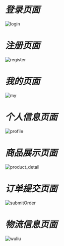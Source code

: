 
# *登录页面*<br>
![login](https://github.com/networkLam/wechat-app/assets/78193327/68bf9d64-7227-4a1b-bb9e-9609a5f2171b)<br>
# *注册页面*<br>
![register](https://github.com/networkLam/wechat-app/assets/78193327/52fb0928-31b4-4e14-9742-7b8eb5fa7073)<br>
# *我的页面*<br>
![my](https://github.com/networkLam/wechat-app/assets/78193327/4b853518-1ebc-420d-975e-87d06d3e1b33)<br>
# *个人信息页面*<br>
![profile](https://github.com/networkLam/wechat-app/assets/78193327/f05ae2fd-0b98-452b-83c7-8962f922b4ed)<br>
# *商品展示页面*<br>
![product_detail](https://github.com/networkLam/wechat-app/assets/78193327/02e865a9-b23e-4149-a78e-40c18698f8e2)<br>
# *订单提交页面*<br>
![submitOrder](https://github.com/networkLam/wechat-app/assets/78193327/b431265f-5288-481c-80e6-82619ccfbc7b)<br>
# *物流信息页面*<br>
![wuliu](https://github.com/networkLam/wechat-app/assets/78193327/59098f58-a9de-4234-9e10-a33e30b75804)<br>

